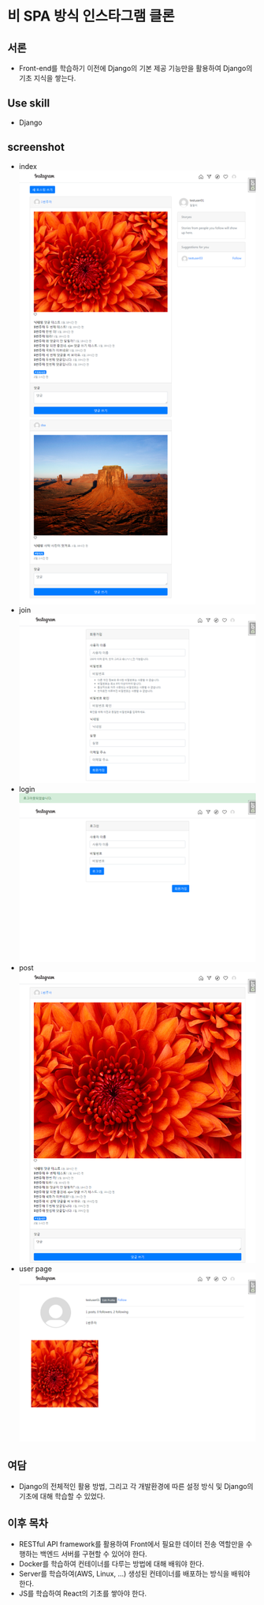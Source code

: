 # 비 SPA 방식 인스타그램 클론

## 서론
* Front-end를 학습하기 이전에 Django의 기본 제공 기능만을 활용하여 Django의 기초 지식을 쌓는다.

## Use skill
* Django

## screenshot
* index
![index](https://github.com/by-Exist/non-spa_instagram_clone_with_django/blob/master/github_image/index.png?raw=true)
* join
![join](https://github.com/by-Exist/non-spa_instagram_clone_with_django/blob/master/github_image/join.png?raw=true)
* login
![login](https://github.com/by-Exist/non-spa_instagram_clone_with_django/blob/master/github_image/login.png?raw=true)
* post
![post](https://github.com/by-Exist/non-spa_instagram_clone_with_django/blob/master/github_image/post.png?raw=true)
* user page
![user_page](https://github.com/by-Exist/non-spa_instagram_clone_with_django/blob/master/github_image/user_page.png?raw=true)

## 여담
* Django의 전체적인 활용 방법, 그리고 각 개발환경에 따른 설정 방식 및 Django의 기초에 대해 학습할 수 있었다.


## 이후 목차
* RESTful API framework를 활용하여 Front에서 필요한 데이터 전송 역할만을 수행하는 백엔드 서버를 구현할 수 있어야 한다.
* Docker를 학습하여 컨테이너를 다루는 방법에 대해 배워야 한다.
* Server를 학습하여(AWS, Linux, ...) 생성된 컨테이너를 배포하는 방식을 배워야 한다.
* JS를 학습하여 React의 기초를 쌓아야 한다.